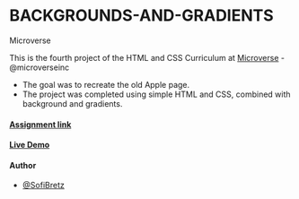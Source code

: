 # BACKGROUNDS-AND-GRADIENTS

Microverse

This is the fourth project of the HTML and CSS Curriculum at [Microverse](https://www.microverse.org/) - @microverseinc
* The goal was to recreate the old Apple page.
* The project was completed using simple HTML and CSS, combined with background and gradients.

#### [Assignment link](https://www.theodinproject.com/courses/html5-and-css3/lessons/building-with-backgrounds-and-gradients)

#### [Live Demo](https://rawcdn.githack.com/SofiBretz/BACKGROUNDS-AND-GRADIENTS/04467140bc6dda8ec7fbbd193bf8a636ba62e2eb/index.html)

#### Author

* [@SofiBretz](https://github.com/SofiBretz)

